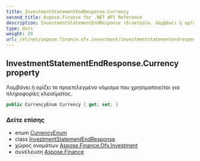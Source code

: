 ```yaml
---
title: InvestmentStatementEndResponse.Currency
second_title: Aspose.Finance for .NET API Reference
description: InvestmentStatementEndResponse ιδιοκτησία. Λαμβάνει ή ορίζει το προεπιλεγμένο νόμισμα που χρησιμοποιείται για πληροφορίες κλεισίματος.
type: docs
weight: 20
url: /el/net/aspose.finance.ofx.investment/investmentstatementendresponse/currency/
---
```

## InvestmentStatementEndResponse.Currency property

Λαμβάνει ή ορίζει το προεπιλεγμένο νόμισμα που χρησιμοποιείται για πληροφορίες κλεισίματος.

```csharp
public CurrencyEnum Currency { get; set; }
```

### Δείτε επίσης

* enum [CurrencyEnum](../../../aspose.finance.ofx/currencyenum/)
* class [InvestmentStatementEndResponse](../)
* χώρος ονομάτων [Aspose.Finance.Ofx.Investment](../../investmentstatementendresponse/)
* συνέλευση [Aspose.Finance](../../../)


